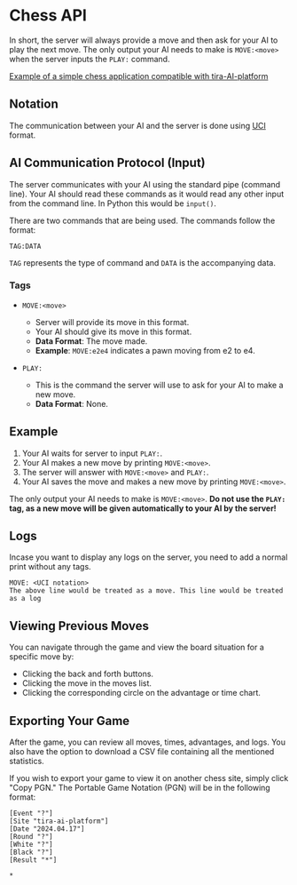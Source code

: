 # Chess API

In short, the server will always provide a move and then ask for your AI to play the next move. The only output your AI needs to make is `MOVE:<move>` when the server inputs the `PLAY:` command.

[Example of a simple chess application compatible with tira-AI-platform](https://github.com/game-ai-platform-team/stupid-chess-ai)


## Notation

The communication between your AI and the server is done using [UCI](https://en.wikipedia.org/wiki/Universal_Chess_Interface) format.

## AI Communication Protocol (Input)

The server communicates with your AI using the standard pipe (command line). Your AI should read these commands as it would read any other input from the command line. In Python this would be `input()`. 

There are two commands that are being used. The commands follow the format:

```
TAG:DATA
```

`TAG` represents the type of command and `DATA` is the accompanying data.

### Tags

-   `MOVE:<move>`

    -   Server will provide its move in this format.
    -   Your AI should give its move in this format.
    -   **Data Format**: The move made.
    -   **Example**: `MOVE:e2e4` indicates a pawn moving from e2 to e4.

-   `PLAY:`

    -   This is the command the server will use to ask for your AI to make a new move.
    -   **Data Format**: None.

## Example

1. Your AI waits for server to input `PLAY:`.
2. Your AI makes a new move by printing `MOVE:<move>`.
3. The server will answer with `MOVE:<move>` and `PLAY:`.
2. Your AI saves the move and makes a new move by printing `MOVE:<move>`.

The only output your AI needs to make is `MOVE:<move>`. **Do not use the `PLAY:` tag, as a new move will be given automatically to your AI by the server!**

## Logs

Incase you want to display any logs on the server, you need to add a normal print without any tags.

```terminal
MOVE: <UCI notation>
The above line would be treated as a move. This line would be treated as a log
```

## Viewing Previous Moves

You can navigate through the game and view the board situation for a specific move by:
  - Clicking the back and forth buttons.
  - Clicking the move in the moves list.
  - Clicking the corresponding circle on the advantage or time chart.

## Exporting Your Game

After the game, you can review all moves, times, advantages, and logs. You also have the option to download a CSV file containing all the mentioned statistics.

If you wish to export your game to view it on another chess site, simply click "Copy PGN." The Portable Game Notation (PGN) will be in the following format:

```terminal
[Event "?"]
[Site "tira-ai-platform"]
[Date "2024.04.17"]
[Round "?"]
[White "?"]
[Black "?"]
[Result "*"]

*
```
